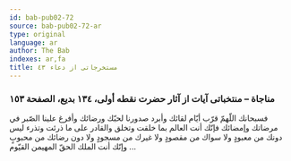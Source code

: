 ```yaml
---
id: bab-pub02-72
source: bab-pub02-72-ar
type: original
language: ar
author: The Bab
indexes: ar,fa
title: مستخرجاتى از دعاء ٤۳
---
```

### مناجاة – منتخباتى آيات از آثار حضرت نقطه أولى، ۱۳٤ بديع، الصفحة ۱٥۳

فسبحانك اللّهمّ قرّب أيّام لقائك وأبرد صدورنا لحبّك ورضائك وأفرغ علينا الصّبر في مرضاتك وإمضائك فإنّك أنت العالم بما خلقت وتخلق والقادر على ما ذرئت وتذرء ليس دونك من معبودٍ ولا سواك من مقصودٍ ولا غيرك من مسجودٍ ولا دون رضائك من محبوبٍ وإنّك أنت الملك الحقّ المهيمن القيّوم ...
